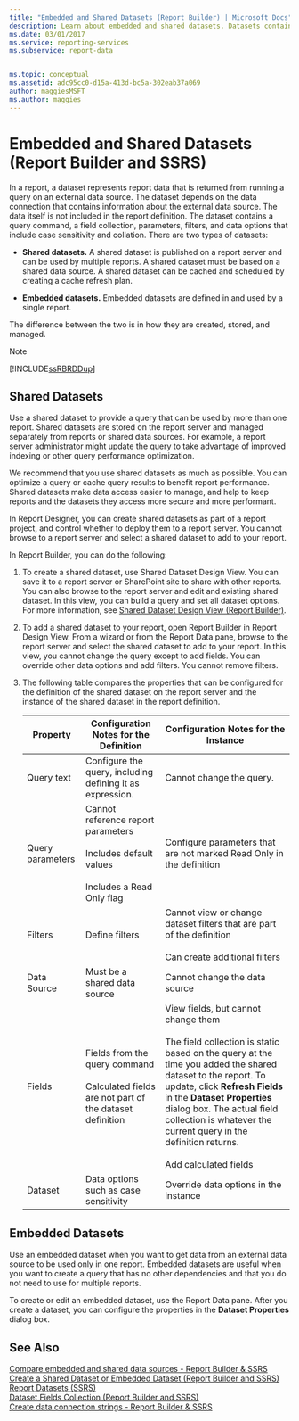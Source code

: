 ```yaml
---
title: "Embedded and Shared Datasets (Report Builder) | Microsoft Docs"
description: Learn about embedded and shared datasets. Datasets contain a query command, parameters, and data options that include case sensitivity and collation. 
ms.date: 03/01/2017
ms.service: reporting-services
ms.subservice: report-data


ms.topic: conceptual
ms.assetid: adc95cc0-d15a-413d-bc5a-302eab37a069
author: maggiesMSFT
ms.author: maggies
---
```

# Embedded and Shared Datasets (Report Builder and SSRS)
  In a report, a dataset represents report data that is returned from running a query on an external data source. The dataset depends on the data connection that contains information about the external data source. The data itself is not included in the report definition. The dataset contains a query command, a field collection, parameters, filters, and data options that include case sensitivity and collation. There are two types of datasets:  
  
-   **Shared datasets.** A shared dataset is published on a report server and can be used by multiple reports. A shared dataset must be based on a shared data source. A shared dataset can be cached and scheduled by creating a cache refresh plan.  
  
-   **Embedded datasets.** Embedded datasets are defined in and used by a single report.  
  
 The difference between the two is in how they are created, stored, and managed.  
  
> [!NOTE]  
>  [!INCLUDE[ssRBRDDup](../../includes/ssrbrddup-md.md)]  
  
## Shared Datasets  
 Use a shared dataset to provide a query that can be used by more than one report. Shared datasets are stored on the report server and managed separately from reports or shared data sources. For example, a report server administrator might update the query to take advantage of improved indexing or other query performance optimization.  
  
 We recommend that you use shared datasets as much as possible. You can optimize a query or cache query results to benefit report performance. Shared datasets make data access easier to manage, and help to keep reports and the datasets they access more secure and more performant.  
  
 In Report Designer, you can create shared datasets as part of a report project, and control whether to deploy them to a report server. You cannot browse to a report server and select a shared dataset to add to your report.  
  
 In Report Builder, you can do the following:  
  
1.  To create a shared dataset, use Shared Dataset Design View. You can save it to a report server or SharePoint site to share with other reports. You can also browse to the report server and edit and existing shared dataset. In this view, you can build a query and set all dataset options. For more information, see [Shared Dataset Design View &#40;Report Builder&#41;](../../reporting-services/report-builder/shared-dataset-design-view-report-builder.md).  
  
2.  To add a shared dataset to your report, open Report Builder in Report Design View. From a wizard or from the Report Data pane, browse to the report server and select the shared dataset to add to your report. In this view, you cannot change the query except to add fields. You can override other data options and add filters. You cannot remove filters.  
  
3.  The following table compares the properties that can be configured for the definition of the shared dataset on the report server and the instance of the shared dataset in the report definition.  
  
    |Property|Configuration Notes for the Definition|Configuration Notes for the Instance|  
    |--------------|--------------------------------------------|------------------------------------------|  
    |Query text|Configure the query, including defining it as expression.|Cannot change the query.|  
    |Query parameters|Cannot reference report parameters<br /><br /> Includes default values<br /><br /> Includes a Read Only flag|Configure parameters that are not marked Read Only in the definition|  
    |Filters|Define filters|Cannot view or change dataset filters that are part of the definition<br /><br /> Can create additional filters|  
    |Data Source|Must be a shared data source|Cannot change the data source|  
    |Fields|Fields from the query command<br /><br /> Calculated fields are not part of the dataset definition|View fields, but cannot change them<br /><br /> The field collection is static based on the query at the time you added the shared dataset to the report. To update, click **Refresh Fields** in the **Dataset Properties** dialog box. The actual field collection is whatever the current query in the definition returns.<br /><br /> Add calculated fields|  
    |Dataset|Data options such as case sensitivity|Override data options in the instance|  
  
## Embedded Datasets  
 Use an embedded dataset when you want to get data from an external data source to be used only in one report. Embedded datasets are useful when you want to create a query that has no other dependencies and that you do not need to use for multiple reports.  
  
 To create or edit an embedded dataset, use the Report Data pane. After you create a dataset, you can configure the properties in the **Dataset Properties** dialog box.  
  
## See Also  
 [Compare embedded and shared data sources - Report Builder & SSRS](compare-shared-embedded-data-sources-report-builder-ssrs.md)
 [Create a Shared Dataset or Embedded Dataset &#40;Report Builder and SSRS&#41;](../../reporting-services/report-data/create-a-shared-dataset-or-embedded-dataset-report-builder-and-ssrs.md)   
 [Report Datasets &#40;SSRS&#41;](../../reporting-services/report-data/report-datasets-ssrs.md)   
 [Dataset Fields Collection &#40;Report Builder and SSRS&#41;](../../reporting-services/report-data/dataset-fields-collection-report-builder-and-ssrs.md)   
 [Create data connection strings - Report Builder & SSRS](../../reporting-services/report-data/data-connections-data-sources-and-connection-strings-report-builder-and-ssrs.md)  
  
  
